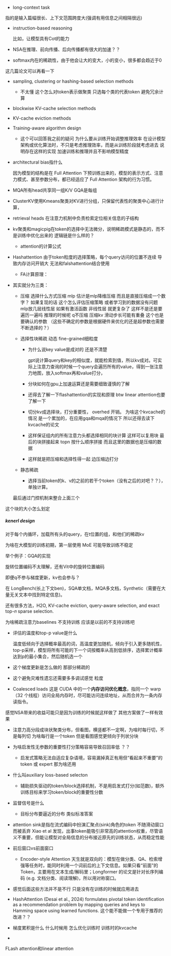 * long-context task

指的是输入篇幅很长、上下文范围跨度大(强调有用信息之间相隔很远)

* instruction-based reasoning

  比如，让模型具有Cot的能力

* NSA在推理、前向传播、后向传播都有很大的加速？？



* softmax内在的稀疏性，由于他会让大的变大，小的变小，很多都会趋近于0



这几篇论文可以再看一下

* sampling, clustering or hashing-based selection methods
  - 不太懂 这个怎么对token表示做聚类 只选每个类的代表token 避免冗余计算
* blockwise KV-cache selection methods
* KV-cache eviction methods



* Training-aware algorithm design
  * 这个可以回答我之前的疑问 为什么要从训练开始调整推理效率   在设计模型架构或优化算法时，不只是考虑推理效率，而是从训练阶段就考虑进去 说明存在这样的实现 加速训练和推理并且不影响模型精度
  
* architectural bias指什么
  
  因为模型的结构是在 Full Attention 下预训练出来的，模型的表示方式、注意力模式、甚至参数分布，都已经适应了 Full Attention 架构的行为习惯。

* MQA所有head共享同一组K/V    GQA是每组

* ClusterKV使用Kmeans聚类对KV进行分组，只保留代表性的聚类中心进行计算，
* retrieval heads 在注意力机制中负责检索定位相关信息的子结构

* kv聚类和magicpig在token的选择中无法微分，说明稀疏模式是静态的，而不是训练中优化出来的   逻辑链是什么样的？
  * attention的计算公式

* Hashattention 由于token粒度的选择策略，每个query访问的位置不连续 导致内存访问开销大 无法和falshattention结合使用

  * FA计算原理：

* 其实就分为三类：

  * 压缩     选择什么方式压缩    mlp 估计是mlp降维压缩  而且是直接压缩成一个数字？   如果复现的话 这个怎么评估压缩策略 或者学习到的数据没有问题  mlp放几层线性层  如果有激活函数 非线性层 就更复杂了  这样不是还是要遍历一遍吗 推理的时候呢    q不压缩  压缩kv     滑动步长可能有重叠   这个也是要确认的参数 （这些不确定的参数是根据硬件来优化的还是超参数也需要不断选择的？）

  * 选择性块稀疏 动态   fine-grained细粒度

    - 为什么说key value是成对的  还是不清楚

      gpt说计算query和key的相似度，就能检索到值，所以kv成对。可实际上注意力查询的时候一个query会遍历所有的value，得到一张注意力地图，放入softmax再和value打分，

    - 分块如何在gpu上加速运算还是需要细致谨慎的了解

    - 还得去了解一下flashattention的实现和原理 btw linear attention也要了解一下

    - 切分kv成选择块，打分重要性， overhed 开销。  为啥这个kvcache的情况 是一个累加的，在应用gqa和mqa的情况下 所以还得去读下kvcache的论文 

    - 这样保证组内的所有注意力头都选择相同的块计算 这样可以复用块  最后的块拼接起来 topn 按什么顺序拼接 而且这里的数据也是压缩的数据

    - 这样就是把压缩和选择性得一起 边压缩边打分 

  * 静态稀疏  

    *  选择当前token的k、v的之前的若干个token（没有之后的对吧？？），单独计算。

  最后通过门控机制来整合上面三个

这个块的大小怎么划定



##### kenerl design

对于每个内循环，加载所有头的query，在t位置的组，和他们的稀疏kv



 为啥在大模型的训练初期，第一层使用 MoE 可能导致训练不稳定



举个例子：GQA的实现



旋转位置编码不太理解，还有Vit中的旋转位置编码

即便q不参与梯度更新，kv也会参与？



在 LongBench(长上下文ben)，SQA单文档，MQA多文档，Synthetic（需要在大量无关文本中找到特定信息)。

还有很多方法，H2O, KV-cache eviction, query-aware selection, and exact top-𝑛 sparse selection.

为啥稀疏注意力baselines 不支持训练 应该是以前的不支持训练吧

* 评估的温度和top-p value是什么

 	温度低倾向于选择概率最高的词，高温度更加随机，倾向于引入更多随机性，top-p采样，模型将所有可能的下一个词按概率从高到低排序，选择累计概率达到p的最小集合，然后随机选一个

* 这个梯度更新是怎么做的 那部分稀疏的



* 这个避免灾难性遗忘还需要多多调试感觉 粒度





* Coalesced loads 这是 CUDA 中的一个**内存访问优化概念**，指同一个 warp（32 个线程）访问全局内存时，尽可能访问连续地址，从而合并为一条内存读指令。





感觉NSA带来的收益可能只是因为训练的时候就这样做了 其他方案做了一样有效果

* 注意力高分段成块状聚类分布，但看图，横竖都不一定啊，为啥时每行切，不是每列切  为啥每行是一个token 但是看图感觉更倾向于列状分块 

* 为啥启发性无参数的重要性打分策略容易导致召回率低  ？？ 
  * 启发式策略无法自适应复杂语境，容易漏掉真正有用但“看起来不重要”的 token 或 expert 那为啥还用
* 什么叫auxiliary loss-based selecton
  * 辅助损失驱动的token/block选择机制，不是用启发式打分(如范数)，额外训练目标来学习token/block的重要性分数
* 监督信号是什么
  * 目标分布要逼近的分布 类似标准答案
* attention sink是指在流式编码中扮演汇聚点(sink)角色的token 不随滑动窗口而被丢弃 Xiao et al 发现，出事token能吸引非常高的attention权重，尽管语义不重要，但能让模型对全局信息的分布接近原先的训练状态，从而稳定性能
* 前后窗口vs前面窗口
  * Encoder-style Attention 天生就是双向的：模型在做分类、QA、检索增强等任务时，能同时利用一个词前后的上下文信息。如果只看“前面”的 Token，主要用在文本生成/解码里；Longformer 的论文是针对长序列编码 (e.g. 文档分类、阅读理解)，所以用对称窗口。

* 感觉后面这些方法并不是不行 只是没有在训练的时候就应用进去
* HashAttention (Desai et al., 2024) formulates pivotal token identification as a recommendation problem by mapping queries and keys to Hamming space using learned functions. 这个能不能做一个专用于推荐的改进？？
* 梯度累积是什么 什么时候用 怎么优化训练时  训练时的kvcache
* 





FLash attention和linear attention